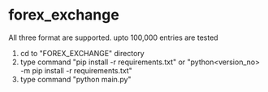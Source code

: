 # forex_exchange

All three format are supported.
upto 100,000 entries are tested


1. cd to "FOREX_EXCHANGE" directory
2. type command "pip install -r requirements.txt" or "python<version_no> -m pip install -r requirements.txt"
3. type command "python main.py"




